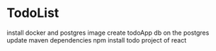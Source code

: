 # TodoList
install docker and postgres image
create todoApp db on the postgres
update maven dependencies
npm install todo project of react
